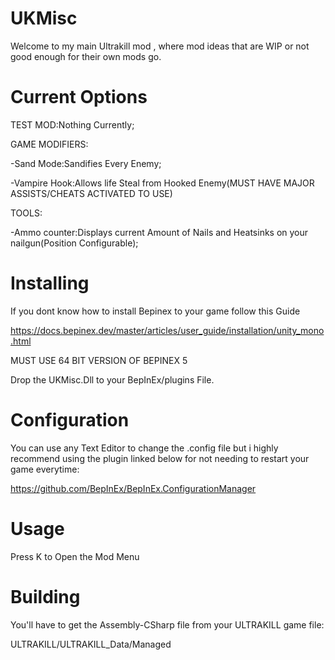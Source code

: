 # UKMisc
Welcome to my main Ultrakill mod , where mod ideas that  are WIP or not good enough for their own mods go.
# Current Options

TEST MOD:Nothing Currently;

GAME MODIFIERS:

  -Sand Mode:Sandifies Every Enemy;
  
  -Vampire Hook:Allows life Steal from Hooked Enemy(MUST HAVE MAJOR ASSISTS/CHEATS ACTIVATED TO USE)
  
TOOLS:

  -Ammo counter:Displays current Amount of Nails and Heatsinks on your nailgun(Position Configurable);

# Installing

If you dont know how to install Bepinex to your game follow this Guide

https://docs.bepinex.dev/master/articles/user_guide/installation/unity_mono.html

MUST USE 64 BIT VERSION OF BEPINEX 5

Drop the UKMisc.Dll to your BepInEx/plugins File.

# Configuration

You can use any Text Editor to change the .config file but i highly recommend using the plugin linked below for not needing to restart your game everytime:

https://github.com/BepInEx/BepInEx.ConfigurationManager

# Usage

Press K to Open the Mod Menu

# Building

You'll have to get the Assembly-CSharp file from your ULTRAKILL game file:

ULTRAKILL/ULTRAKILL_Data/Managed
